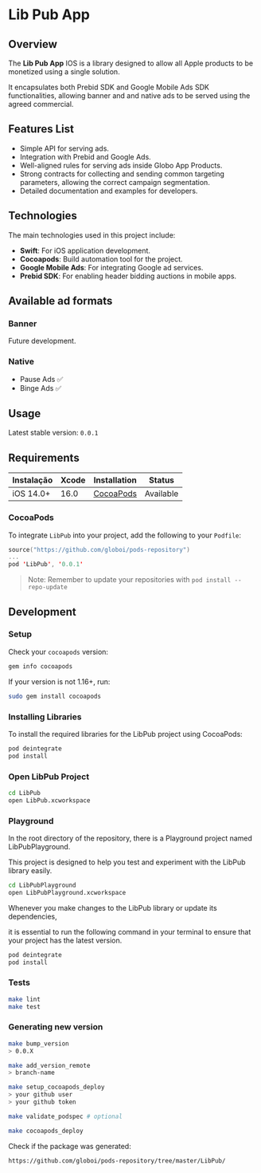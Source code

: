 # Lib Pub App

## Overview

The **Lib Pub App** IOS is a library designed to allow all Apple products to be monetized using a single solution.

It encapsulates both Prebid SDK and Google Mobile Ads SDK functionalities, allowing banner and and native ads to be served using the agreed commercial.

## Features List
- Simple API for serving ads.
- Integration with Prebid and Google Ads.
- Well-aligned rules for serving ads inside Globo App Products.
- Strong contracts for collecting and sending common targeting parameters, allowing the correct campaign segmentation.
- Detailed documentation and examples for developers.

## Technologies
The main technologies used in this project include:
- **Swift**: For iOS application development.
- **Cocoapods**: Build automation tool for the project.
- **Google Mobile Ads**: For integrating Google ad services.
- **Prebid SDK**: For enabling header bidding auctions in mobile apps.

## Available ad formats

### Banner

Future development.

### Native

- Pause Ads ✅
- Binge Ads ✅

## Usage

Latest stable version: `0.0.1`

## Requirements

| Instalação                                             | Xcode | Installation                                                                                                         | Status                   |
| ---------------------------------------------------- | --------------------- | -------------------------------------------------------------------------------------------------------------------- | ------------------------ |
| iOS 14.0+ | 16.0 | [CocoaPods](#cocoapods) | Available |


### CocoaPods
To integrate `LibPub` into your project, add the following to your `Podfile`:
```swift
source("https://github.com/globoi/pods-repository")
...
pod 'LibPub', '0.0.1'
```
> Note: Remember to update your repositories with `pod install --repo-update`

## Development

### Setup

Check your `cocoapods` version:

```sh
gem info cocoapods
```

If your version is not 1.16+, run:

```sh
sudo gem install cocoapods
```

### Installing Libraries
To install the required libraries for the LibPub project using CocoaPods:

```sh
pod deintegrate
pod install
```

### Open LibPub Project
```sh
cd LibPub
open LibPub.xcworkspace
```

### Playground

In the root directory of the repository, there is a Playground project named LibPubPlayground.

This project is designed to help you test and experiment with the LibPub library easily.

```sh
cd LibPubPlayground
open LibPubPlayground.xcworkspace
```

Whenever you make changes to the LibPub library or update its dependencies,

it is essential to run the following command in your terminal to ensure that your project has the latest version.

```sh
pod deintegrate
pod install
```

### Tests
```sh
make lint
make test
```

### Generating new version

```sh
make bump_version
> 0.0.X

make add_version_remote
> branch-name

make setup_cocoapods_deploy
> your github user
> your github token

make validate_podspec # optional

make cocoapods_deploy
```

Check if the package was generated:
```sh
https://github.com/globoi/pods-repository/tree/master/LibPub/
```
